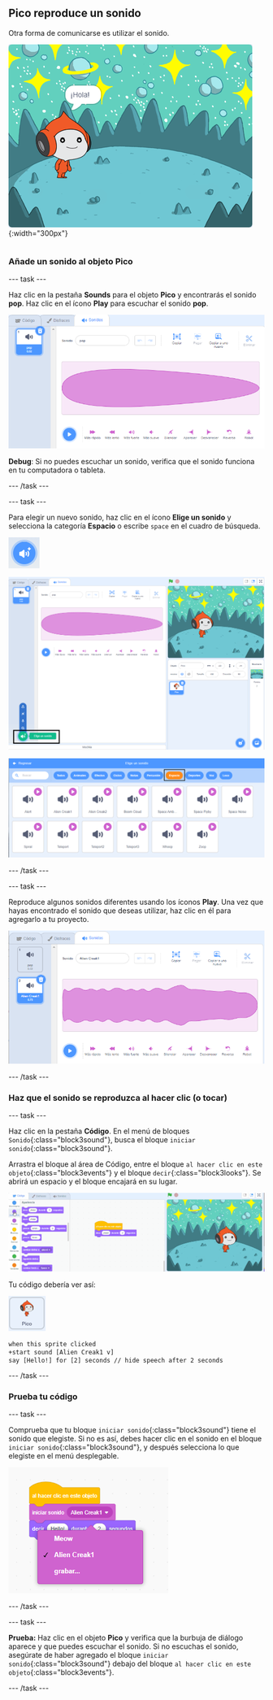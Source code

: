 ## Pico reproduce un sonido

<div style="display: flex; flex-wrap: wrap">
<div style="flex-basis: 200px; flex-grow: 1; margin-right: 15px;">
Otra forma de comunicarse es utilizar el sonido.
</div>
<div>

![El objeto Pico diciendo, "¡Hola!"](images/pico-step2.png){:width="300px"}

</div>
</div>

### Añade un sonido al objeto Pico

--- task ---

Haz clic en la pestaña **Sounds** para el objeto **Pico** y encontrarás el sonido **pop**. Haz clic en el ícono **Play** para escuchar el sonido **pop**.

![Reproduciendo el sonido pop en la pestaña Sounds.](images/pico-sound-play.png)

**Debug**: Si no puedes escuchar un sonido, verifica que el sonido funciona en tu computadora o tableta.

--- /task ---

--- task ---

Para elegir un nuevo sonido, haz clic en el ícono **Elige un sonido** y selecciona la categoría **Espacio** o escribe `space` en el cuadro de búsqueda.

![El icono 'Elige un sonido'.](images/sound-button.png)

![El editor de Scratch con 'Elige un sonido' resaltado.](images/pico-choose-sound.png)

![La categoría 'Espacio' en la Biblioteca de sonidos.](images/pico-space-category.png)

--- /task ---

--- task ---

Reproduce algunos sonidos diferentes usando los íconos **Play**. Una vez que hayas encontrado el sonido que deseas utilizar, haz clic en él para agregarlo a tu proyecto.

![Un ejemplo de sonido (el sonido Alien Creak1) que se muestra debajo del sonido pop en la pestaña Sonidos.](images/pico-inserted-sound.png)

--- /task ---

### Haz que el sonido se reproduzca al hacer clic (o tocar)

--- task ---

Haz clic en la pestaña **Código**. En el menú de bloques `Sonido`{:class="block3sound"}, busca el bloque `iniciar sonido`{:class="block3sound"}.

Arrastra el bloque al área de Código, entre el bloque `al hacer clic en este objeto`{:class="block3events"} y el bloque `decir`{:class="block3looks"}. Se abrirá un espacio y el bloque encajará en su lugar.

![El bloque de 'iniciar sonido' se agrega entre los dos bloques.](images/pico-insert-block.gif)

Tu código debería ver así:

![El objeto Pico.](images/pico-sprite.png)

```blocks3
when this sprite clicked
+start sound [Alien Creak1 v] 
say [Hello!] for [2] seconds // hide speech after 2 seconds
```

--- /task ---

### Prueba tu código

--- task ---

Comprueba que tu bloque `iniciar sonido`{:class="block3sound"} tiene el sonido que elegiste. Si no es así, debes hacer clic en el sonido en el bloque `iniciar sonido`{:class="block3sound"}, y después selecciona lo que elegiste en el menú desplegable.

![Haciendo clic en el sonido Alien Creak1 en el menú desplegable dentro del bloque 'iniciar sonido'.](images/pico-sound-menu.png)

--- /task ---

--- task ---

**Prueba:** Haz clic en el objeto **Pico** y verifica que la burbuja de diálogo aparece y que puedes escuchar el sonido. Si no escuchas el sonido, asegúrate de haber agregado el bloque `iniciar sonido`{:class="block3sound"} debajo del bloque `al hacer clic en este objeto`{:class="block3events"}.

--- /task ---

